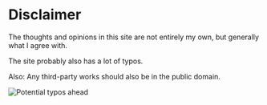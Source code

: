 # Disclaimer

The thoughts and opinions in this site are not entirely my own, but generally what I agree with.

The site probably also has a lot of typos.

Also: Any third-party works should also be in the public domain.

<img src="%ROOT%/images/potential-typos-ahead.jpeg" title="Potential typos ahead" />
